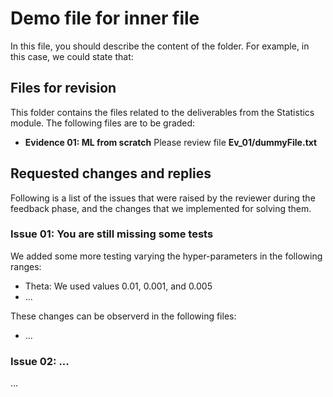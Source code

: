 # Demo file for inner file
In this file, you should describe the content of the folder. For example, in this case, we could state that:

## Files for revision
This folder contains the files related to the deliverables from the Statistics module. The following files are to be graded: 

 * **Evidence 01: ML from scratch** Please review file **Ev_01/dummyFile.txt**
 
## Requested changes and replies
Following is a list of the issues that were raised by the reviewer during the feedback phase, and the changes that we implemented for solving them.

### Issue 01: You are still missing some tests
We added some more testing varying the hyper-parameters in the following ranges: 
* Theta: We used values 0.01, 0.001, and 0.005
* ...

These changes can be observerd in the following files: 
* ...

### Issue 02: ...
...
